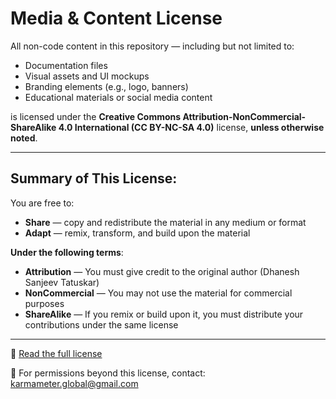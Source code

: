 # Media & Content License

All non-code content in this repository — including but not limited to:

- Documentation files
- Visual assets and UI mockups
- Branding elements (e.g., logo, banners)
- Educational materials or social media content

is licensed under the **Creative Commons Attribution-NonCommercial-ShareAlike 4.0 International (CC BY-NC-SA 4.0)** license, **unless otherwise noted**.

---

## Summary of This License:

You are free to:
- **Share** — copy and redistribute the material in any medium or format
- **Adapt** — remix, transform, and build upon the material

**Under the following terms**:
- **Attribution** — You must give credit to the original author (Dhanesh Sanjeev Tatuskar)
- **NonCommercial** — You may not use the material for commercial purposes
- **ShareAlike** — If you remix or build upon it, you must distribute your contributions under the same license

---

🔗 [Read the full license](https://creativecommons.org/licenses/by-nc-sa/4.0/)

📧 For permissions beyond this license, contact: karmameter.global@gmail.com
